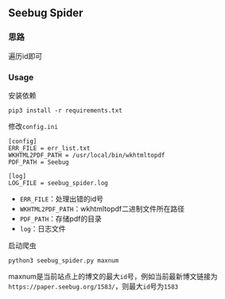 ## Seebug Spider

### 思路

遍历id即可

### Usage

安装依赖

```
pip3 install -r requirements.txt
```

修改`config.ini`

```
[config]
ERR_FILE = err_list.txt
WKHTML2PDF_PATH = /usr/local/bin/wkhtmltopdf
PDF_PATH = Seebug

[log]
LOG_FILE = seebug_spider.log
```

- `ERR_FILE`：处理出错的id号
- `WKHTML2PDF_PATH`：wkhtmltopdf二进制文件所在路径
- `PDF_PATH`：存储pdf的目录
- `log`：日志文件

启动爬虫

```
python3 seebug_spider.py maxnum
```

maxnum是当前站点上的博文的最大`id`号，例如当前最新博文链接为`https://paper.seebug.org/1583/`，则最大`id`号为`1583`